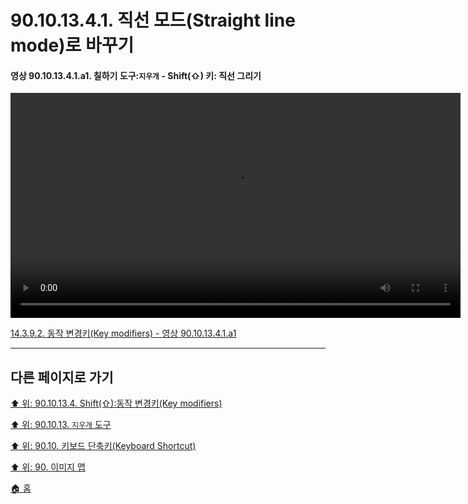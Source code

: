 # 90.10.13.4.1. 직선 모드(Straight line mode)로 바꾸기

<a id="90-10-13-04-01-a1"></a>

#### 영상 90.10.13.4.1.a1. 칠하기 도구:`지우개` - Shift(⇧) 키: 직선 그리기
<video controls="controls" width="720" src="https://github.com/wonder13662/gimp/assets/15767104/ae532fa1-1ead-45e7-97f0-cf0e528cbc63"></video>

[14.3.9.2. 동작 변경키(Key modifiers) - 영상 90.10.13.4.1.a1](./14-03-09-02-key_modifiers.md#90-10-13-04-01-a1)

***

## 다른 페이지로 가기

[⬆️ 위: 90.10.13.4. Shift(⇧):동작 변경키(Key modifiers)](./90-10-13-04-00-key_modifier-shift.md)

[⬆️ 위: 90.10.13. `지우개` 도구](./90-10-13-00-eraser.md)

[⬆️ 위: 90.10. 키보드 단축키(Keyboard Shortcut)](./90-10-00-keyboard_shortcut.md)

[⬆️ 위: 90. 이미지 맵](./90-00-image-map.md)

[🏠 홈](./00-home.md)